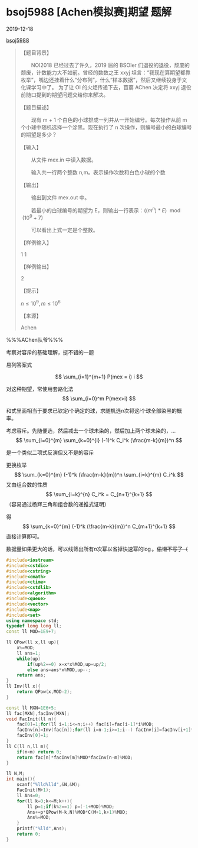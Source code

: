 # bsoj5988 \[Achen模拟赛\]期望 题解

2019-12-18

[bsoj5988](https://oj.bashu.com.cn/code/problempage.php?problem_id=5988)

> 【题目背景】
>
> 　　NOI2018 已经过去了许久，2019 届的 BSOIer 们退役的退役，颓废的颓废，计数能力大不如前。曾经的数数之王 xxyj 坦言：“我现在算期望都靠枚举”，嘴边还挂着什么“分布列”，什么“样本数据”，然后又继续投身于文化课学习中了。
> 为了让 OI 的火炬传递下去，苣蒻 AChen 决定将 xxyj 退役前随口提到的期望问题交给你来解决。
>
> 【题目描述】
>
> 　　现有 m + 1 个白色的小球排成一列并从一开始编号。每次操作从前 m 个小球中随机选择一个涂黑。现在执行了 n 次操作，则编号最小的白球编号的期望是多少？
>
> 【输入】
>
> 　　从文件 mex.in 中读入数据。
>
> 　　输入共一行两个整数 n,m。表示操作次数和白色小球的个数
>
> 【输出】
>
> 　　输出到文件 mex.out 中。
>
> 　　若最小的白球编号的期望为 E，则输出一行表示：$((m^n)* E) \mod (10^9 + 7)$
>
> 　　可以看出上式一定是个整数。
>
> 【样例输入】
>
> 1 1
>
> 【样例输出】
>
> 2
>
> 【提示】
>
> $n \le 10^9, m \le 10^6$
>
> 【来源】
>
> Achen

%%%AChen队爷%%%

考察对容斥的基础理解，挺不错的一题

易列答案式

$$
\sum_{i=1}^{m+1} P(mex = i) i
$$

对这种期望，常使用套路化法
$$
\sum_{i=0}^m P(mex>i)
$$

和式里面相当于要求已钦定$i$个确定的球，求随机选$n$次将这$i$个球全部染黑的概率。

考虑容斥。先随便选，然后减去一个球未染的，然后加上两个球未染的，…
$$
\sum_{i=0}^{m} \sum_{k=0}^{i} (-1)^k C_i^k (\frac{m-k}{m})^n
$$

是一个类似二项式反演但又不是的容斥

更换枚举
$$
\sum_{k=0}^{m} (-1)^k (\frac{m-k}{m})^n \sum_{i=k}^{m} C_i^k
$$
又由组合数的性质
$$
\sum_{i=k}^{n} C_i^k = C_{n+1}^{k+1}
$$
（容易通过杨辉三角和组合数的递推式证明）

得
$$
\sum_{k=0}^{m} (-1)^k (\frac{m-k}{m})^n C_{m+1}^{k+1}
$$
直接计算即可。

数据量如果更大的话，可以线筛出所有$n$次幂以省掉快速幂的$\log$。~~偷懒不写了（~~

``` cpp
#include<iostream>
#include<cstdio>
#include<cstring>
#include<cmath>
#include<ctime>
#include<cstdlib>
#include<algorithm>
#include<queue>
#include<vector>
#include<map>
#include<set>
using namespace std;
typedef long long ll;
const ll MOD=1E9+7;

ll QPow(ll x,ll up){
    x%=MOD;
    ll ans=1;
    while(up)
        if(up%2==0) x=x*x%MOD,up=up/2;
        else ans=ans*x%MOD,up--;
    return ans;
}
ll Inv(ll x){
    return QPow(x,MOD-2);
}

const ll MXN=1E6+5;
ll fac[MXN],facInv[MXN];
void FacInit(ll n){
    fac[0]=1;for(ll i=1;i<=n;i++) fac[i]=fac[i-1]*i%MOD;
    facInv[n]=Inv(fac[n]);for(ll i=n-1;i>=1;i--) facInv[i]=facInv[i+1]*(i+1)%MOD;
    facInv[0]=1;
}
ll C(ll n,ll m){
    if(n<m) return 0;
    return fac[n]*facInv[m]%MOD*facInv[n-m]%MOD;
}

ll N,M;
int main(){
    scanf("%lld%lld",&N,&M);
    FacInit(M+1);
    ll Ans=0;
    for(ll k=0;k<=M;k++){
        ll p=1;if(k%2==1) p=(-1+MOD)%MOD;
        Ans+=p*QPow(M-k,N)%MOD*C(M+1,k+1)%MOD;
        Ans%=MOD;
    }
    printf("%lld",Ans);
    return 0;
}
```
